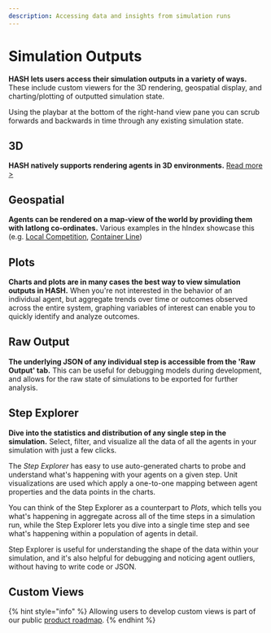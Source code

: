 ```yaml
---
description: Accessing data and insights from simulation runs
---
```


# Simulation Outputs

**HASH lets users access their simulation outputs in a variety of ways.** These include custom viewers for the 3D rendering, geospatial display, and charting/plotting of outputted simulation state.

Using the playbar at the bottom of the right-hand view pane you can scrub forwards and backwards in time through any existing simulation state.

## 3D

**HASH natively supports rendering agents in 3D environments.** [Read more &gt;](3d-viewer.md)

## Geospatial

**Agents can be rendered on a map-view of the world by providing them with latlong co-ordinates.** Various examples in the hIndex showcase this \(e.g. [Local Competition](https://hash.ai/@hash/local-competition), [Container Line](https://hash.ai/@hash/container-line-sim)\)

## Plots

**Charts and plots are in many cases the best way to view simulation outputs in HASH.** When you're not interested in the behavior of an individual agent, but aggregate trends over time or outcomes observed across the entire system, graphing variables of interest can enable you to quickly identify and analyze outcomes.

## Raw Output

**The underlying JSON of any individual step is accessible from the 'Raw Output' tab.** This can be useful for debugging models during development, and allows for the raw state of simulations to be exported for further analysis.

## Step Explorer

**Dive into the statistics and distribution of any single step in the simulation.** Select, filter, and visualize all the data of all the agents in your simulation with just a few clicks.

The _Step Explorer_ has easy to use auto-generated charts to probe and understand what's happening with your agents on a given step. Unit visualizations are used which apply a one-to-one mapping between agent properties and the data points in the charts.

You can think of the Step Explorer as a counterpart to _Plots_, which tells you what's happening in aggregate across all of the time steps in a simulation run, while the Step Explorer lets you dive into a single time step and see what's happening within a population of agents in detail.

Step Explorer is useful for understanding the shape of the data within your simulation, and it's also helpful for debugging and noticing agent outliers, without having to write code or JSON.

## Custom Views

{% hint style="info" %}
Allowing users to develop custom views is part of our public [product roadmap](https://hash.ai/roadmap).
{% endhint %}

